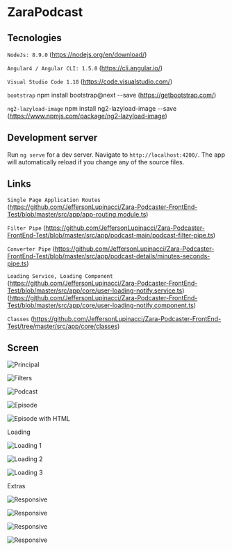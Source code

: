 # ZaraPodcast

## Tecnologies
`NodeJs: 8.9.0` (https://nodejs.org/en/download/)

`Angular4 / Angular CLI: 1.5.0` (https://cli.angular.io/)

`Visual Studio Code 1.18` (https://code.visualstudio.com/)

`bootstrap`
npm install bootstrap@next --save 
(https://getbootstrap.com/)

`ng2-lazyload-image`
npm install ng2-lazyload-image --save
(https://www.npmjs.com/package/ng2-lazyload-image)

## Development server
Run `ng serve` for a dev server. Navigate to `http://localhost:4200/`. The app will automatically reload if you change any of the source files.

## Links
`Single Page Application Routes`
(https://github.com/JeffersonLupinacci/Zara-Podcaster-FrontEnd-Test/blob/master/src/app/app-routing.module.ts)

`Filter Pipe`
(https://github.com/JeffersonLupinacci/Zara-Podcaster-FrontEnd-Test/blob/master/src/app/podcast-main/podcast-filter-pipe.ts)

`Converter Pipe`
(https://github.com/JeffersonLupinacci/Zara-Podcaster-FrontEnd-Test/blob/master/src/app/podcast-details/minutes-seconds-pipe.ts)

`Loading Service, Loading Component`
(https://github.com/JeffersonLupinacci/Zara-Podcaster-FrontEnd-Test/blob/master/src/app/core/user-loading-notify.service.ts)
(https://github.com/JeffersonLupinacci/Zara-Podcaster-FrontEnd-Test/blob/master/src/app/core/user-loading-notify.component.ts)

`Classes`
(https://github.com/JeffersonLupinacci/Zara-Podcaster-FrontEnd-Test/tree/master/src/app/core/classes)

## Screen
![Principal](https://raw.githubusercontent.com/JeffersonLupinacci/Zara-Podcaster-FrontEnd-Test/master/printscreen/principal.jpg)

![Filters](https://raw.githubusercontent.com/JeffersonLupinacci/Zara-Podcaster-FrontEnd-Test/master/printscreen/filter.jpg)

![Podcast](https://raw.githubusercontent.com/JeffersonLupinacci/Zara-Podcaster-FrontEnd-Test/master/printscreen/podcast.jpg)

![Episode](https://raw.githubusercontent.com/JeffersonLupinacci/Zara-Podcaster-FrontEnd-Test/master/printscreen/episode.jpg)

![Episode with HTML](https://raw.githubusercontent.com/JeffersonLupinacci/Zara-Podcaster-FrontEnd-Test/master/printscreen/epsode-html.jpg)

Loading

![Loading 1](https://raw.githubusercontent.com/JeffersonLupinacci/Zara-Podcaster-FrontEnd-Test/master/printscreen/loading1.jpg)

![Loading 2](https://raw.githubusercontent.com/JeffersonLupinacci/Zara-Podcaster-FrontEnd-Test/master/printscreen/loading2.jpg)

![Loading 3](https://raw.githubusercontent.com/JeffersonLupinacci/Zara-Podcaster-FrontEnd-Test/master/printscreen/loading3.jpg)

Extras

![Responsive](https://raw.githubusercontent.com/JeffersonLupinacci/Zara-Podcaster-FrontEnd-Test/master/printscreen/responsive-1.jpg)

![Responsive](https://raw.githubusercontent.com/JeffersonLupinacci/Zara-Podcaster-FrontEnd-Test/master/printscreen/responsive-2.jpg)

![Responsive](https://raw.githubusercontent.com/JeffersonLupinacci/Zara-Podcaster-FrontEnd-Test/master/printscreen/responsive-3.jpg)

![Responsive](https://raw.githubusercontent.com/JeffersonLupinacci/Zara-Podcaster-FrontEnd-Test/master/printscreen/responsive-4.jpg)

